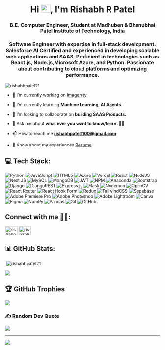 <h1 align="center">Hi <img src="https://raw.githubusercontent.com/MartinHeinz/MartinHeinz/master/wave.gif" width="30px"  height="25px">, I'm Rishabh R Patel</h1>
<h3 align="center">B.E. Computer Engineer, Student at Madhuben & Bhanubhai Patel Institute of Technology, India</h3>
<h3 align="center">Software Engineer with expertise in full-stack development. Salesforce AI Certified and experienced in developing scalable web applications and SAAS. Proficient in technologies such as React.js, Node.js,Microsoft Azure, and Python. Passionate about contributing to cloud platforms and optimizing performance.</h3>

<p align="left"> <img src="https://komarev.com/ghpvc/?username=rishabhpatel21&label=Profile%20views&color=0e75b6&style=flat" alt="rishabhpatel21" /> </p>

- 🔭 I’m currently working on [Imagenity.](https://imagenity.webxela.com/)

- 🌱 I’m currently learning **Machine Learning, AI Agents.**

- 👯 I’m looking to collaborate on **building SAAS Products.**

- 💬 Ask me about **what ever you want to know/learn. 🤷‍♂️**

- 📫 How to reach me **rishabhpatel1100@gmail.com**

- 📄 Know about my experiences [Resume]([https://drive.google.com/file/d/108liehEoTZOvcfMJdaBbCEF-ABShd5Eu/view?usp=drive_link](https://drive.google.com/file/d/108liehEoTZOvcfMJdaBbCEF-ABShd5Eu/view?usp=sharing))

## 💻 Tech Stack:

![Python](https://img.shields.io/badge/python-3670A0?style=flat&logo=python&logoColor=ffdd54) ![JavaScript](https://img.shields.io/badge/javascript-%23323330.svg?style=flat&logo=javascript&logoColor=%23F7DF1E) ![HTML5](https://img.shields.io/badge/html5-%23E34F26.svg?style=flat&logo=html5&logoColor=white) ![Azure](https://img.shields.io/badge/azure-%230072C6.svg?style=flat&logo=microsoftazure&logoColor=white) ![Vercel](https://img.shields.io/badge/vercel-%23000000.svg?style=flat&logo=vercel&logoColor=white) ![React](https://img.shields.io/badge/react-%2320232a.svg?style=flat&logo=react&logoColor=%2361DAFB) ![NodeJS](https://img.shields.io/badge/node.js-6DA55F?style=flat&logo=node.js&logoColor=white) ![Next JS](https://img.shields.io/badge/Next-black?style=flat&logo=next.js&logoColor=white) ![MySQL](https://img.shields.io/badge/mysql-4479A1.svg?style=flat&logo=mysql&logoColor=white) ![MongoDB](https://img.shields.io/badge/MongoDB-%234ea94b.svg?style=flat&logo=mongodb&logoColor=white) ![JWT](https://img.shields.io/badge/JWT-black?style=flat&logo=JSON%20web%20tokens) ![NPM](https://img.shields.io/badge/NPM-%23CB3837.svg?style=flat&logo=npm&logoColor=white) ![Anaconda](https://img.shields.io/badge/Anaconda-%2344A833.svg?style=flat&logo=anaconda&logoColor=white) ![Bootstrap](https://img.shields.io/badge/bootstrap-%238511FA.svg?style=flat&logo=bootstrap&logoColor=white) ![Django](https://img.shields.io/badge/django-%23092E20.svg?style=flat&logo=django&logoColor=white) ![DjangoREST](https://img.shields.io/badge/DJANGO-REST-ff1709?style=flat&logo=django&logoColor=white&color=ff1709&labelColor=gray) ![Express.js](https://img.shields.io/badge/express.js-%23404d59.svg?style=flat&logo=express&logoColor=%2361DAFB) ![Flask](https://img.shields.io/badge/flask-%23000.svg?style=flat&logo=flask&logoColor=white) ![Nodemon](https://img.shields.io/badge/NODEMON-%23323330.svg?style=flat&logo=nodemon&logoColor=%BBDEAD) ![OpenCV](https://img.shields.io/badge/opencv-%23white.svg?style=flat&logo=opencv&logoColor=white) ![React Router](https://img.shields.io/badge/React_Router-CA4245?style=flat&logo=react-router&logoColor=white) ![React Hook Form](https://img.shields.io/badge/React%20Hook%20Form-%23EC5990.svg?style=flat&logo=reacthookform&logoColor=white) ![Redux](https://img.shields.io/badge/redux-%23593d88.svg?style=flat&logo=redux&logoColor=white) ![TailwindCSS](https://img.shields.io/badge/tailwindcss-%2338B2AC.svg?style=flat&logo=tailwind-css&logoColor=white) ![Supabase](https://img.shields.io/badge/Supabase-3ECF8E?style=flat&logo=supabase&logoColor=white) ![Adobe Premiere Pro](https://img.shields.io/badge/Adobe%20Premiere%20Pro-9999FF.svg?style=flat&logo=Adobe%20Premiere%20Pro&logoColor=white) ![Adobe Photoshop](https://img.shields.io/badge/adobe%20photoshop-%2331A8FF.svg?style=flat&logo=adobe%20photoshop&logoColor=white) ![Adobe Lightroom](https://img.shields.io/badge/Adobe%20Lightroom-31A8FF.svg?style=flat&logo=Adobe%20Lightroom&logoColor=white) ![Canva](https://img.shields.io/badge/Canva-%2300C4CC.svg?style=flat&logo=Canva&logoColor=white) ![Figma](https://img.shields.io/badge/figma-%23F24E1E.svg?style=flat&logo=figma&logoColor=white) ![NumPy](https://img.shields.io/badge/numpy-%23013243.svg?style=flat&logo=numpy&logoColor=white) ![Pandas](https://img.shields.io/badge/pandas-%23150458.svg?style=flat&logo=pandas&logoColor=white) ![Git](https://img.shields.io/badge/git-%23F05033.svg?style=flat&logo=git&logoColor=white) ![GitHub](https://img.shields.io/badge/github-%23121011.svg?style=flat&logo=github&logoColor=white)

## Connect with me 🤝🏻:

<p align="leftr">
<a href="https://linkedin.com/in/rishabhpatel21" target="blank"><img align="center" src="https://raw.githubusercontent.com/rahuldkjain/github-profile-readme-generator/master/src/images/icons/Social/linked-in-alt.svg" alt="rishabhpatel21" height="30" width="40" /></a>
<a href="https://instagram.com/rishabh.rpatel" target="blank"><img align="center" src="https://raw.githubusercontent.com/rahuldkjain/github-profile-readme-generator/master/src/images/icons/Social/instagram.svg" alt="rishabh.rpatel" height="30" width="40" /></a>
</p>




## 📊 GitHub Stats:
<p>&nbsp;<img align="center" src="https://github-readme-stats.vercel.app/api?username=rishabhpatel21&show_icons=true&locale=en" alt="rishabhpatel21" /></p>

![](https://github-readme-streak-stats.herokuapp.com/?user=rishabhpatel21&theme=highcontrast&hide_border=false)<br/>


## 🏆 GitHub Trophies
![](https://github-profile-trophy.vercel.app/?username=rishabhpatel21&theme=default_repocard&no-frame=false&no-bg=false&margin-w=4)

### ✍️ Random Dev Quote
![](https://quotes-github-readme.vercel.app/api?type=horizontal&theme=dark)

---
[![](https://visitcount.itsvg.in/api?id=rishabhpatel21&icon=1&color=1)](https://visitcount.itsvg.in)
